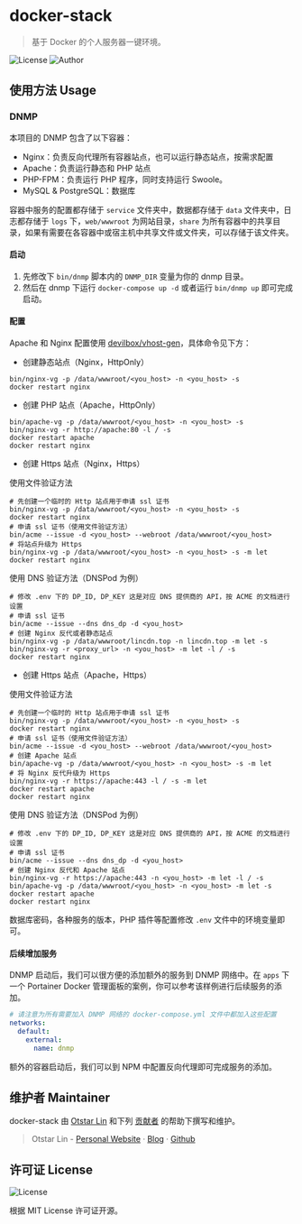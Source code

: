 # docker-stack

> 基于 Docker 的个人服务器一键环境。

![License](https://img.shields.io/github/license/syfxlin/docker-stack.svg?style=flat-square) ![Author](https://img.shields.io/badge/Author-Otstar%20Lin-blue.svg?style=flat-square)

## 使用方法 Usage

### DNMP

本项目的 DNMP 包含了以下容器：

- Nginx：负责反向代理所有容器站点，也可以运行静态站点，按需求配置
- Apache：负责运行静态和 PHP 站点
- PHP-FPM：负责运行 PHP 程序，同时支持运行 Swoole。
- MySQL & PostgreSQL：数据库

容器中服务的配置都存储于 `service` 文件夹中，数据都存储于 `data` 文件夹中，日志都存储于 `logs` 下，`web/wwwroot` 为网站目录，`share`
为所有容器中的共享目录，如果有需要在各容器中或宿主机中共享文件或文件夹，可以存储于该文件夹。

#### 启动

1. 先修改下 `bin/dnmp` 脚本内的 `DNMP_DIR` 变量为你的 dnmp 目录。
2. 然后在 dnmp 下运行 `docker-compose up -d` 或者运行 `bin/dnmp up` 即可完成启动。

#### 配置

Apache 和 Nginx 配置使用 [devilbox/vhost-gen](https://github.com/devilbox/vhost-gen)，具体命令见下方：

- 创建静态站点（Nginx，HttpOnly）

```shell
bin/nginx-vg -p /data/wwwroot/<you_host> -n <you_host> -s
docker restart nginx
```

- 创建 PHP 站点（Apache，HttpOnly）

```shell
bin/apache-vg -p /data/wwwroot/<you_host> -n <you_host> -s
bin/nginx-vg -r http://apache:80 -l / -s
docker restart apache
docker restart nginx
```

- 创建 Https 站点（Nginx，Https）

使用文件验证方法

```shell
# 先创建一个临时的 Http 站点用于申请 ssl 证书
bin/nginx-vg -p /data/wwwroot/<you_host> -n <you_host> -s
docker restart nginx
# 申请 ssl 证书（使用文件验证方法）
bin/acme --issue -d <you_host> --webroot /data/wwwroot/<you_host>
# 将站点升级为 Https
bin/nginx-vg -p /data/wwwroot/<you_host> -n <you_host> -s -m let
docker restart nginx
```

使用 DNS 验证方法（DNSPod 为例）

```shell
# 修改 .env 下的 DP_ID, DP_KEY 这是对应 DNS 提供商的 API，按 ACME 的文档进行设置
# 申请 ssl 证书
bin/acme --issue --dns dns_dp -d <you_host>
# 创建 Nginx 反代或者静态站点
bin/nginx-vg -p /data/wwwroot/lincdn.top -n lincdn.top -m let -s
bin/nginx-vg -r <proxy_url> -n <you_host> -m let -l / -s
docker restart nginx
```

- 创建 Https 站点（Apache，Https）

使用文件验证方法

```shell
# 先创建一个临时的 Http 站点用于申请 ssl 证书
bin/nginx-vg -p /data/wwwroot/<you_host> -n <you_host> -s
docker restart nginx
# 申请 ssl 证书（使用文件验证方法）
bin/acme --issue -d <you_host> --webroot /data/wwwroot/<you_host>
# 创建 Apache 站点
bin/apache-vg -p /data/wwwroot/<you_host> -n <you_host> -s -m let
# 将 Nginx 反代升级为 Https
bin/nginx-vg -r https://apache:443 -l / -s -m let
docker restart apache
docker restart nginx
```

使用 DNS 验证方法（DNSPod 为例）

```shell
# 修改 .env 下的 DP_ID, DP_KEY 这是对应 DNS 提供商的 API，按 ACME 的文档进行设置
# 申请 ssl 证书
bin/acme --issue --dns dns_dp -d <you_host>
# 创建 Nginx 反代和 Apache 站点
bin/nginx-vg -r https://apache:443 -n <you_host> -m let -l / -s
bin/apache-vg -p /data/wwwroot/<you_host> -n <you_host> -m let -s
docker restart apache
docker restart nginx
```

数据库密码，各种服务的版本，PHP 插件等配置修改 `.env` 文件中的环境变量即可。

#### 后续增加服务

DNMP 启动后，我们可以很方便的添加额外的服务到 DNMP 网络中。在 `apps` 下一个 Portainer Docker 管理面板的案例，你可以参考该样例进行后续服务的添加。

```yaml
# 请注意为所有需要加入 DNMP 网络的 docker-compose.yml 文件中都加入这些配置
networks:
  default:
    external:
      name: dnmp
```

额外的容器启动后，我们可以到 NPM 中配置反向代理即可完成服务的添加。

## 维护者 Maintainer

docker-stack 由 [Otstar Lin](https://ixk.me/)
和下列 [贡献者](https://github.com/syfxlin/docker-stack/graphs/contributors) 的帮助下撰写和维护。

> Otstar Lin - [Personal Website](https://ixk.me/) · [Blog](https://blog.ixk.me/) · [Github](https://github.com/syfxlin)

## 许可证 License

![License](https://img.shields.io/github/license/syfxlin/docker-stack.svg?style=flat-square)

根据 MIT License 许可证开源。
